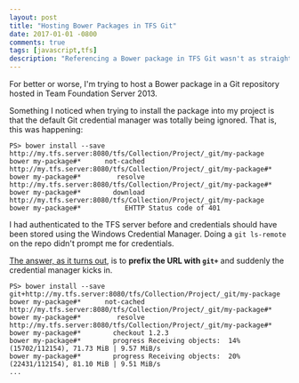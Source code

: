```yaml
---
layout: post
title: "Hosting Bower Packages in TFS Git"
date: 2017-01-01 -0800
comments: true
tags: [javascript,tfs]
description: "Referencing a Bower package in TFS Git wasn't as straightforward as one might have thought."
---
```


For better or worse, I'm trying to host a Bower package in a Git repository hosted in Team Foundation Server 2013.

Something I noticed when trying to install the package into my project is that the default Git credential manager was totally being ignored. That is, this was happening:

```
PS> bower install --save http://my.tfs.server:8080/tfs/Collection/Project/_git/my-package
bower my-package#*      not-cached http://my.tfs.server:8080/tfs/Collection/Project/_git/my-package#*
bower my-package#*         resolve http://my.tfs.server:8080/tfs/Collection/Project/_git/my-package#*
bower my-package#*        download http://my.tfs.server:8080/tfs/Collection/Project/_git/my-package
bower my-package#*           EHTTP Status code of 401
```

I had authenticated to the TFS server before and credentials should have been stored using the Windows Credential Manager. Doing a `git ls-remote` on the repo didn't prompt me for credentials.

[The answer, as it turns out](https://social.msdn.microsoft.com/Forums/vstudio/en-US/a1986859-59d3-426c-8b17-6a0f3382e2ca/use-git-on-tfs-to-host-bower-component?forum=TFService), is to **prefix the URL with `git+`** and suddenly the credential manager kicks in.

```
PS> bower install --save git+http://my.tfs.server:8080/tfs/Collection/Project/_git/my-package
bower my-package#*      not-cached http://my.tfs.server:8080/tfs/Collection/Project/_git/my-package#*
bower my-package#*         resolve http://my.tfs.server:8080/tfs/Collection/Project/_git/my-package#*
bower my-package#*        checkout 1.2.3
bower my-package#*        progress Receiving objects:  14% (15702/112154), 71.73 MiB | 9.57 MiB/s
bower my-package#*        progress Receiving objects:  20% (22431/112154), 81.10 MiB | 9.51 MiB/s
...
```